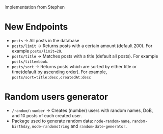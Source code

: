 Implementation from Stephen

# New Endpoints
- `posts` -> All posts in the database
- `posts/limit` -> Returns posts with a certain amount (default 200). For example `posts/limit=20`.
- `posts/title` -> Matches posts with a title (default all posts). For example `posts/title=book`.
- `posts/sort` -> Returns posts which are sorted by either title or time(default by ascending order). For example, `posts/sort=title:desc,createdAt:desc` 

# Random users generator
- `/random/:number` -> Creates (number) users with random names, DoB, and 10 posts of each created user.
- Package used to generate random data: `node-random-name`, `random-birthday`, `node-randomstring` and `random-date-generator`.
